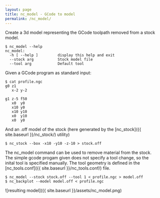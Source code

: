 ```yaml
---
layout: page
title: nc_model - GCode to model
permalink: /nc_model/
---
```


Create a 3d model representing the GCode toolpath removed from a stock model.

```
$ nc_model --help
nc_model:
  -h [ --help ]         display this help and exit
  --stock arg           Stock model file
  --tool arg            Default tool
```


Given a GCode program as standard input:

```
$ cat profile.ngc 
g0 z1
   x-2 y-2

g1 z-5 f50
   x0  y0
   x10 y0
   x10 y10
   x0  y10
   x0  y0
```

And an .off model of the stock (here generated by the [nc_stock]({{ site.baseurl }}/nc_stock/) utility)

```
$ nc_stock --box -x10 -y10 -z-10 > stock.off
```

The nc_model command can be used to remove material from the stock. The simple gcode progam given does not specify a
tool change, so the inital tool is specified manually. The tool geometry is defined in the [nc_tools.conf]({{ site.baseurl }}/nc_tools.conf/) file.

```
$ nc_model --stock stock.off --tool 1 < profile.ngc > model.off
$ nc_backplot --model model.off < profile.ngc
```


![resulting model]({{ site.baseurl }}/assets/nc_model.png)
